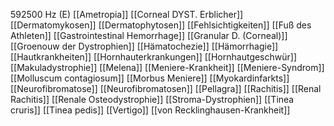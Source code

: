 592500 Hz (E)
[[Ametropia]]
[[Corneal DYST. Erblicher]]
[[Dermatomykosen]]
[[Dermatophytosen]]
[[Fehlsichtigkeiten]]
[[Fuß des Athleten]]
[[Gastrointestinal Hemorrhage]]
[[Granular D. (Corneal)]]
[[Groenouw der Dystrophien]]
[[Hämatochezie]]
[[Hämorrhagie]]
[[Hautkrankheiten]]
[[Hornhauterkrankungen]]
[[Hornhautgeschwür]]
[[Makuladystrophie]]
[[Melena]]
[[Meniere-Krankheit]]
[[Meniere-Syndrom]]
[[Molluscum contagiosum]]
[[Morbus Meniere]]
[[Myokardinfarkts]]
[[Neurofibromatose]]
[[Neurofibromatosen]]
[[Pellagra]]
[[Rachitis]]
[[Renal Rachitis]]
[[Renale Osteodystrophie]]
[[Stroma-Dystrophien]]
[[Tinea cruris]]
[[Tinea pedis]]
[[Vertigo]]
[[von Recklinghausen-Krankheit]]